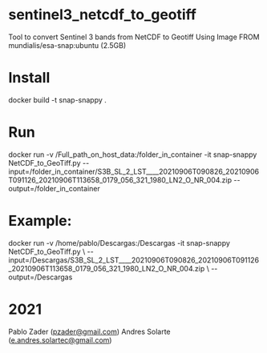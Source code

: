 # sentinel3_netcdf_to_geotiff
Tool to convert Sentinel 3 bands from NetCDF to Geotiff
Using Image FROM mundialis/esa-snap:ubuntu (2.5GB)

# Install
docker build -t snap-snappy .

# Run 

docker run -v /Full_path_on_host_data:/folder_in_container -it snap-snappy  NetCDF_to_GeoTiff.py 
	--input=/folder_in_container/S3B_SL_2_LST____20210906T090826_20210906T091126_20210906T113658_0179_056_321_1980_LN2_O_NR_004.zip 
	--output=/folder_in_container


# Example:
docker run -v /home/pablo/Descargas:/Descargas -it snap-snappy  NetCDF_to_GeoTiff.py \ 
		--input=/Descargas/S3B_SL_2_LST____20210906T090826_20210906T091126_20210906T113658_0179_056_321_1980_LN2_O_NR_004.zip \ 
		--output=/Descargas

# 2021
Pablo Zader (pzader@gmail.com) 
Andres Solarte (e.andres.solartec@gmail.com)
